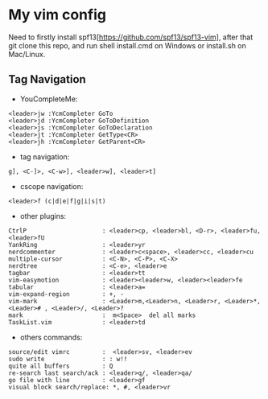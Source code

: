 # My vim config #

Need to firstly install spf13[https://github.com/spf13/spf13-vim],
after that git clone this repo, and run shell install.cmd on Windows
or install.sh on Mac/Linux.

Tag Navigation
-------------
- YouCompleteMe:
```
<leader>jw :YcmCompleter GoTo
<leader>jd :YcmCompleter GoToDefinition
<leader>js :YcmCompleter GoToDeclaration
<leader>jt :YcmCompleter GetType<CR>
<leader>jh :YcmCompleter GetParent<CR>
```
- tag navigation:
```
g], <C-]>, <C-w>], <leader>w], <leader>t]
```
- cscope navigation:
```
<leader>f (c|d|e|f|g|i|s|t)
```
- other plugins:
```
CtrlP                     : <leader>cp, <leader>bl, <D-r>, <leader>fu, <leader>fU
YankRing                  : <leader>yr
nerdcommenter             : <leader>c<space>, <leader>cc, <leader>cu
multiple-cursor           : <C-N>, <C-P>, <C-X>
nerdtree                  : <C-e>, <leader>e
tagbar                    : <leader>tt
vim-easymotion            : <leader><leader>w, <leader><leader>fe
tabular                   : <leader>a=
vim-expand-region         : +, -
vim-mark                  : <Leader>m,<Leader>n, <Leader>r, <Leader>*, <Leader># , <Leader>/, <Leader>?
mark                      :  m<Space>  del all marks
TaskList.vim              : <leader>td
```
* others commands:      
```           
source/edit vimrc         :  <leader>sv, <leader>ev
sudo write                : : w!!
quite all buffers         : Q
re-search last search/ack : <leader>q/, <leader>qa/
go file with line         : <leader>gf
visual block search/replace: *, #, <leader>vr
```